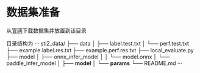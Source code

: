 # 数据集准备

从[官网](https://aistudio.baidu.com/aistudio/datasetdetail/174570)下载数据集并放置到该目录

目录结构为
···
sti2_data/
├── data
│   ├── label.test.txt
│   └── perf.test.txt
├── example.label.res.txt
├── example.perf.res.txt
├── local_evaluate.py
├── model
│   ├── onnx_infer_model
│   │   └── model.onnx
│   └── paddle_infer_model
│       ├── __model__
│       └── __params__
└── README.md
···
